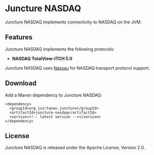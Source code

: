 Juncture NASDAQ
===============

Juncture NASDAQ implements connectivity to NASDAQ on the JVM.


Features
--------

Juncture NASDAQ implements the following protocols:

  - **NASDAQ TotalView-ITCH 5.0** 

Juncture NASDAQ uses [Nassau][] for NASDAQ transport protocol support.

  [Nassau]: https://github.com/jvirtanen/nassau


Download
--------

Add a Maven dependency to Juncture NASDAQ:

    <dependency>
      <groupId>org.jvirtanen.juncture</groupId>
      <artifactId>juncture-nasdaq</artifactId>
      <version><!-- latest version --></version>
    </dependency>


License
-------

Juncture NASDAQ is released under the Apache License, Version 2.0.
